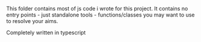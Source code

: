 This folder contains most of js code i wrote for this project.
It contains no entry points - just standalone tools - functions/classes you may want to use to resolve your aims.

Completely written in typescript